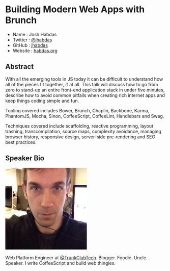 # Building Modern Web Apps with Brunch

* Name      : Josh Habdas
* Twitter   : [@jhabdas](https://twitter.com/jhabdas)
* GitHub    : [jhabdas](https://github.com/jhabdas)
* Website   : [habdas.org](http://www.habdas.org)

## Abstract

With all the emerging tools in JS today it can be difficult to understand how all of the pieces fit together, if at all. This talk will discuss how to go from zero to stand-up an entire front-end application stack in under five minutes, describe how to avoid common pitfalls when creating rich internet apps and keep things coding simple and fun.

Tooling covered includes Bower, Brunch, Chaplin, Backbone, Karma, PhantomJS, Mocha, Sinon, CoffeeScript, CoffeeLint, Handlebars and Swag.

Techniques covered include scaffolding, reactive programming, layout trashing, transcompilation, source maps, complexity avoidance, managing browser history, responsive design, server-side pre-rendering and SEO best practices.

## Speaker Bio

![](../images/jhabdas.jpeg)

Web Platform Engineer at [@TrunkClubTech](https://twitter.com/TrunkClubTech). Blogger. Foodie. Uncle. Speaker. I write CoffeeScript and build web thingies.